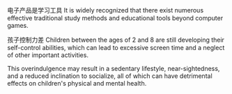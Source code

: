 
电子产品是学习工具
It is widely recognized that there exist numerous effective traditional study methods and educational tools beyond computer games. 

孩子控制力差
Children between the ages of 2 and 8 are still developing their self-control abilities, which can lead to excessive screen time and a neglect of other important activities. 

This overindulgence may result in a sedentary lifestyle, near-sightedness, and a reduced inclination to socialize, all of which can have detrimental effects on children's physical and mental health.